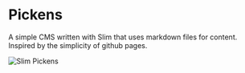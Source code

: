 # Pickens

A simple CMS written with Slim that uses markdown files for content. Inspired by the simplicity of github pages.

![Slim Pickens](https://upload.wikimedia.org/wikipedia/en/7/73/Slim-pickens_riding-the-bomb_enh-lores.jpg)